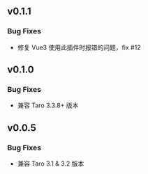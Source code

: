 ## v0.1.1

### Bug Fixes

- 修复 Vue3 使用此插件时报错的问题，fix #12

## v0.1.0

### Bug Fixes

- 兼容 Taro 3.3.8+ 版本

## v0.0.5

### Bug Fixes

- 兼容 Taro 3.1 & 3.2 版本